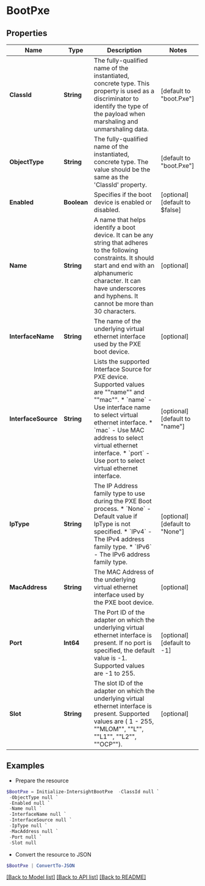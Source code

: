 # BootPxe
## Properties

Name | Type | Description | Notes
------------ | ------------- | ------------- | -------------
**ClassId** | **String** | The fully-qualified name of the instantiated, concrete type. This property is used as a discriminator to identify the type of the payload when marshaling and unmarshaling data. | [default to "boot.Pxe"]
**ObjectType** | **String** | The fully-qualified name of the instantiated, concrete type. The value should be the same as the &#39;ClassId&#39; property. | [default to "boot.Pxe"]
**Enabled** | **Boolean** | Specifies if the boot device is enabled or disabled. | [optional] [default to $false]
**Name** | **String** | A name that helps identify a boot device. It can be any string that adheres to the following constraints. It should start and end with an alphanumeric character. It can have underscores and hyphens. It cannot be more than 30 characters. | [optional] 
**InterfaceName** | **String** | The name of the underlying virtual ethernet interface used by the PXE boot device. | [optional] 
**InterfaceSource** | **String** | Lists the supported Interface Source for PXE device. Supported values are &quot;&quot;name&quot;&quot; and &quot;&quot;mac&quot;&quot;. * &#x60;name&#x60; - Use interface name to select virtual ethernet interface. * &#x60;mac&#x60; - Use MAC address to select virtual ethernet interface. * &#x60;port&#x60; - Use port to select virtual ethernet interface. | [optional] [default to "name"]
**IpType** | **String** | The IP Address family type to use during the PXE Boot process. * &#x60;None&#x60; - Default value if IpType is not specified. * &#x60;IPv4&#x60; - The IPv4 address family type. * &#x60;IPv6&#x60; - The IPv6 address family type. | [optional] [default to "None"]
**MacAddress** | **String** | The MAC Address of the underlying virtual ethernet interface used by the PXE boot device. | [optional] 
**Port** | **Int64** | The Port ID of the adapter on which the underlying virtual ethernet interface is present. If no port is specified, the default value is -1. Supported values are -1 to 255. | [optional] [default to -1]
**Slot** | **String** | The slot ID of the adapter on which the underlying virtual ethernet interface is present. Supported values are ( 1 - 255, &quot;&quot;MLOM&quot;&quot;, &quot;&quot;L&quot;&quot;, &quot;&quot;L1&quot;&quot;, &quot;&quot;L2&quot;&quot;, &quot;&quot;OCP&quot;&quot;). | [optional] 

## Examples

- Prepare the resource
```powershell
$BootPxe = Initialize-IntersightBootPxe  -ClassId null `
 -ObjectType null `
 -Enabled null `
 -Name null `
 -InterfaceName null `
 -InterfaceSource null `
 -IpType null `
 -MacAddress null `
 -Port null `
 -Slot null
```

- Convert the resource to JSON
```powershell
$BootPxe | ConvertTo-JSON
```

[[Back to Model list]](../README.md#documentation-for-models) [[Back to API list]](../README.md#documentation-for-api-endpoints) [[Back to README]](../README.md)

